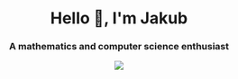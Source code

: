 <h1 align="center">Hello 👋, I'm Jakub</h1>
<h3 align="center">A mathematics and computer science enthusiast</h3>

<p align="left">
</p>
<p align="center">
  <img src="https://media.istockphoto.com/id/1219382595/vector/math-equations-written-on-a-blackboard.jpg?s=612x612&w=0&k=20&c=ShVWsMm2SNCNcIjuWGtpft0kYh5iokCzu0aHPC2fV4A=" />
</p>
